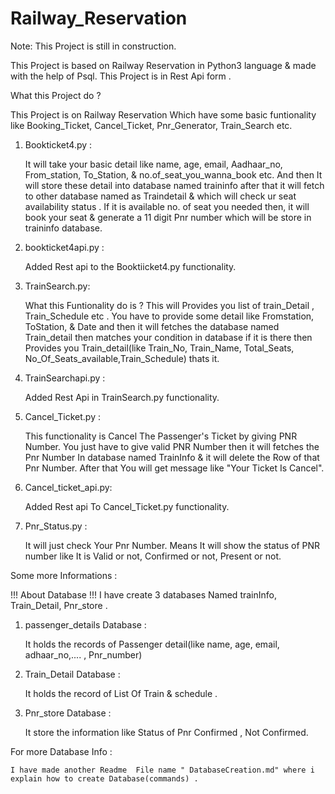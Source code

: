 # Railway_Reservation

Note: This Project is still in construction.

This Project is based on Railway Reservation in Python3 language & made with the help of Psql. 
This Project is in Rest Api form . 

What this Project do ?

This Project is on Railway Reservation Which have some basic funtionality like Booking_Ticket,  Cancel_Ticket, Pnr_Generator, 
Train_Search etc.


1)  Bookticket4.py :

    It will take your basic detail like name, age, email, Aadhaar_no, From_station, To_Station, & no.of_seat_you_wanna_book etc.
    And then It will store these  detail into database  named traininfo after that it will fetch to other database named as Traindetail
    & which will check ur seat availability status . If it is available no. of seat you needed  then, it will book your seat & generate
    a 11 digit Pnr number which will be store in traininfo database.

2) bookticket4api.py :

   Added Rest api to the Booktiicket4.py functionality.     

3) TrainSearch.py: 

   What this Funtionality do is ? This will Provides you list of train_Detail , Train_Schedule etc . You have to provide some detail like 
   Fromstation, ToStation, & Date and then it will fetches the database named Train_detail then  matches your condition in database if it is there then Provides you Train_detail(like Train_No, Train_Name, Total_Seats, No_Of_Seats_available,Train_Schedule) thats it.


4) TrainSearchapi.py :

   Added Rest Api in TrainSearch.py functionality.



5) Cancel_Ticket.py :

   This functionality is Cancel The Passenger's Ticket by giving PNR Number. You just have to give valid PNR Number then it will fetches
   the Pnr Number In database named TrainInfo & it will delete the Row of that Pnr Number.
   After that You will get message like "Your Ticket Is Cancel". 


6) Cancel_ticket_api.py:

    Added Rest api To Cancel_Ticket.py functionality. 


7) Pnr_Status.py :
   
   It will just check Your Pnr Number. Means It will show the  status of PNR number like It is Valid or not, Confirmed or not, Present or not.


Some more Informations : 

!!! About Database !!!
I have create 3 databases Named trainInfo, Train_Detail, Pnr_store .


1)  passenger_details Database :
    
    It holds the records of Passenger detail(like name, age, email, adhaar_no,.... , Pnr_number)
    

2)  Train_Detail Database : 
    
    It holds the record of List Of Train & schedule .


3)  Pnr_store Database :

    It store the information like Status of Pnr Confirmed , Not Confirmed.



  For more Database Info :

    I have made another Readme  File name " DatabaseCreation.md" where i explain how to create Database(commands) .


